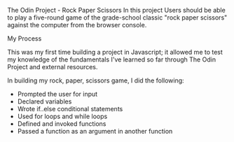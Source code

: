 The Odin Project - Rock Paper Scissors
In this project
Users should be able to play a five-round game of the grade-school classic "rock paper scissors" against the computer from the browser console.

 My Process

This was my first time building a project in Javascript; it allowed me to test my knowledge of the fundamentals I've learned so far through The Odin Project and external resources.

In building my rock, paper, scissors game, I did the following:

- Prompted the user for input
- Declared variables
- Wrote if..else conditional statements
- Used for loops and while loops
- Defined and invoked functions
- Passed a function as an argument in another function



